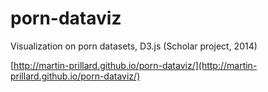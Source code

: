 porn-dataviz
============

Visualization on porn datasets, D3.js (Scholar project, 2014)

[http://martin-prillard.github.io/porn-dataviz/](http://martin-prillard.github.io/porn-dataviz/)
